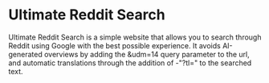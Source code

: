 # Ultimate Reddit Search

Ultimate Reddit Search is a simple website that allows you to search through Reddit using Google with the best possible experience. It avoids AI-generated overviews by adding the &udm=14 query parameter to the url, and automatic translations through the addition of -"?tl=" to the searched text.
